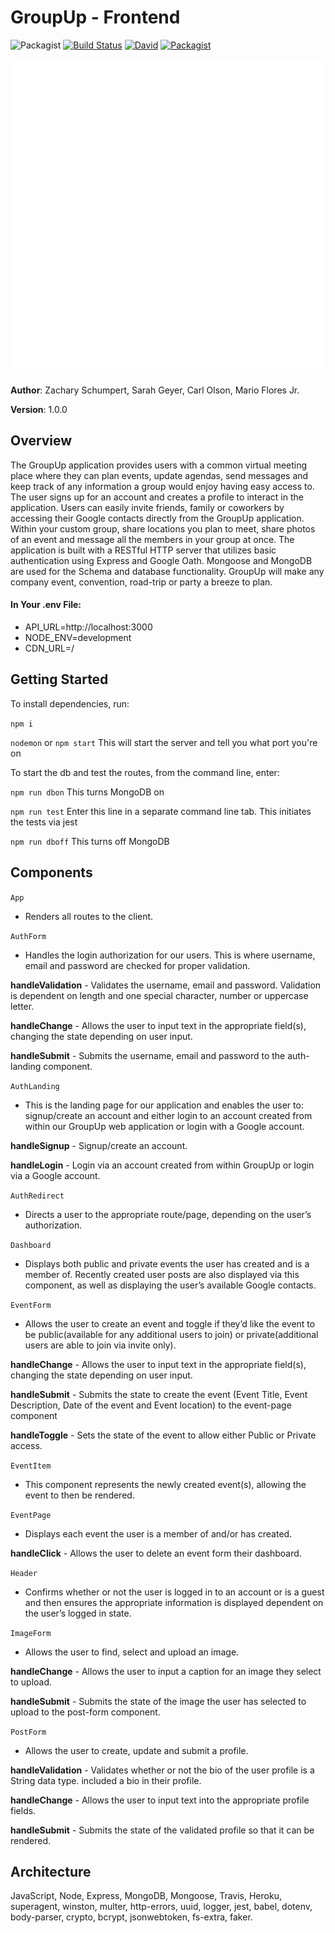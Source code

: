 # GroupUp - Frontend

![Packagist](https://img.shields.io/badge/created%20on-June%202018-red.svg)
[![Build Status](https://travis-ci.org/Group-Up/backend.svg?branch=master)](https://travis-ci.org/groupUp/groupUp)
[![David](https://img.shields.io/david/expressjs/express.svg)](https://github.com/groupUp/groupUp)
[![Packagist](https://img.shields.io/packagist/l/doctrine/orm.svg)](https://github.com/groupUp/groupUp)

![groupUp](src/assets/GroupUpLogo.png)

**Author**: Zachary Schumpert, Sarah Geyer, Carl Olson, Mario Flores Jr.

**Version**: 1.0.0

## Overview

The GroupUp application provides users with a common virtual meeting place where they can plan events, update agendas, send messages and keep track of any information a group would enjoy having easy access to. The user signs up for an account and creates a profile to interact in the application. Users can easily invite friends, family or coworkers by accessing their Google contacts directly from the GroupUp application.  Within your custom group, share locations you plan to meet, share photos of an event and message all the members in your group at once. The application is built with a RESTful HTTP server that utilizes basic authentication using Express and Google Oath. Mongoose and MongoDB are used for the Schema and database functionality. GroupUp will make any company event, convention, road-trip or party a breeze to plan.

#### In Your .env File:

* API_URL=http://localhost:3000
* NODE_ENV=development
* CDN_URL=/

## Getting Started

To install dependencies, run:

```npm i```

```nodemon``` or ```npm start``` This will start the server and tell you what port you're on

To start the db and test the routes, from the command line, enter:

```npm run dbon``` This turns MongoDB on

```npm run test``` Enter this line in a separate command line tab. This initiates the tests via jest

```npm run dboff``` This turns off MongoDB

## Components
```App```
- Renders all routes to the client.

```AuthForm```
- Handles the login authorization for our users.  This is where username, email and password are checked for proper validation.   

**handleValidation** - Validates the username, email and password.  Validation is dependent on length and one special character, number or uppercase letter.

**handleChange** - Allows the user to input text in the appropriate field(s), changing the state depending on user input.

**handleSubmit** - Submits the username, email and password to the auth-landing component.

```AuthLanding```
- This is the landing page for our application and enables the user to: signup/create an account and either login to an account created from within our GroupUp web application or login with a Google account.

**handleSignup** - Signup/create an account.

**handleLogin** - Login via an account created from within GroupUp or login via a Google account. 

```AuthRedirect```
- Directs a user to the appropriate route/page, depending on the user’s authorization. 

 ```Dashboard```
- Displays both public and private events the user has created and is a member of.  Recently created user posts are also displayed via this component, as well as displaying the user’s available Google contacts.  

```EventForm```
- Allows the user to create an event and toggle if they’d like the event to be public(available for any additional users to join) or private(additional users are able to join via invite only).

**handleChange** - Allows the user to input text in the appropriate field(s), changing the state depending on user input.

**handleSubmit** - Submits the state to create the event (Event Title, Event Description, Date of the event and Event location) to the event-page component 

**handleToggle** - Sets the state of the event to allow either Public or Private access.

```EventItem```
- This component represents the newly created event(s), allowing the event to then be rendered. 

```EventPage```
- Displays each event the user is a member of and/or has created.

**handleClick** - Allows the user to delete an event form their dashboard.  

```Header``` 
- Confirms whether or not the user is logged in to an account or is a guest and then ensures the appropriate information is displayed dependent on the user’s logged in state.

```ImageForm``` 
- Allows the user to find, select and upload an image.  

**handleChange** - Allows the user to input a caption for an image they select to upload.

**handleSubmit** - Submits the state of the image the user has selected to upload to the post-form component.

```PostForm```
- Allows the user to create, update and submit a profile.

**handleValidation** - Validates whether or not the bio of the user profile is a String data type.  included a bio in their profile.

**handleChange** - Allows the user to input text into the appropriate profile fields. 

**handleSubmit** - Submits the state of the validated profile so that it can be rendered.

## Architecture

JavaScript, Node, Express, MongoDB, Mongoose, Travis, Heroku, superagent, winston, multer, http-errors, uuid, logger, jest, babel, dotenv, body-parser, crypto, bcrypt, jsonwebtoken, fs-extra, faker.
